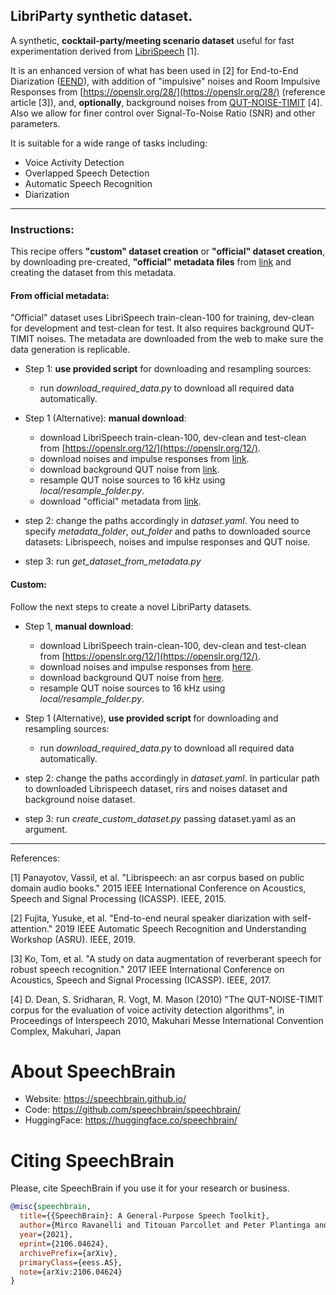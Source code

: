 ## LibriParty synthetic dataset.
A synthetic, **cocktail-party/meeting scenario dataset** useful for fast experimentation derived
from [LibriSpeech](https://openslr.org/12/) [1].

It is an enhanced version of what has been used in [2] for End-to-End Diarization ([EEND](https://github.com/hitachi-speech/EEND)),
with addition of "impulsive" noises and Room Impulsive Responses from [https://openslr.org/28/](https://openslr.org/28/)
(reference article [3]), and,
**optionally**, background noises from [QUT-NOISE-TIMIT](https://github.com/qutsaivt/QUT-NOISE) [4]. Also we allow for finer control
over Signal-To-Noise Ratio (SNR) and other parameters.

It is suitable for a wide range of tasks including:

- Voice Activity Detection
- Overlapped Speech Detection
- Automatic Speech Recognition
- Diarization

---
### Instructions:
This recipe offers **"custom" dataset creation** or **"official" dataset creation**, by downloading pre-created,
**"official" metadata files** from [link](https://www.dropbox.com/s/0u6x6ndyedb4rl7/LibriParty_metadata.zip?dl=1) and creating the dataset from this metadata.

#### From official metadata:
"Official" dataset uses LibriSpeech train-clean-100 for training, dev-clean for development and test-clean for test.
It also requires background QUT-TIMIT noises. The metadata are downloaded from the web to make sure the data generation is replicable.

- Step 1:  **use provided script** for downloading and resampling sources:
    - run *download_required_data.py* to download all required data automatically.

- Step 1 (Alternative):  **manual download**:
    - download LibriSpeech train-clean-100, dev-clean and test-clean from [https://openslr.org/12/](https://openslr.org/12/).
    - download noises and impulse responses from [link](https://openslr.org/28/).
    - download background QUT noise from [link](https://github.com/qutsaivt/QUT-NOISE).
    - resample QUT noise sources to 16 kHz using *local/resample_folder.py*.
    - download "official" metadata from [link](https://www.dropbox.com/s/0u6x6ndyedb4rl7/LibriParty_metadata.zip?dl=1).

- step 2: change the paths accordingly in *dataset.yaml*.
        You need to specify *metadata_folder*, *out_folder* and paths to downloaded source datasets:
        Librispeech, noises and impulse responses and QUT noise.

- step 3: run *get_dataset_from_metadata.py*

#### Custom:
Follow the next steps to create a novel LibriParty datasets.

- Step 1, **manual download**:
    - download LibriSpeech train-clean-100, dev-clean and test-clean from [https://openslr.org/12/](https://openslr.org/12/).
    - download noises and impulse responses from [here](https://openslr.org/28/).
    - download background QUT noise from [here](https://github.com/qutsaivt/QUT-NOISE).
    - resample QUT noise sources to 16 kHz using *local/resample_folder.py*.

- Step 1 (Alternative), **use provided script** for downloading and resampling sources:
    - run *download_required_data.py* to download all required data automatically.

- step 2: change the paths accordingly in *dataset.yaml*.
           In particular path to downloaded Librispeech dataset,
           rirs and noises dataset and background noise dataset.

- step 3: run *create_custom_dataset.py* passing dataset.yaml as an argument.

---
References:

[1] Panayotov, Vassil, et al. "Librispeech: an asr corpus based on public domain audio books."
2015 IEEE International Conference on Acoustics, Speech and Signal Processing (ICASSP). IEEE, 2015.

[2] Fujita, Yusuke, et al. "End-to-end neural speaker diarization with self-attention."
2019 IEEE Automatic Speech Recognition and Understanding Workshop (ASRU). IEEE, 2019.

[3]  Ko, Tom, et al. "A study on data augmentation of reverberant speech for robust speech recognition."
 2017 IEEE International Conference on Acoustics, Speech and Signal Processing (ICASSP). IEEE, 2017.

[4] D. Dean, S. Sridharan, R. Vogt, M. Mason (2010) "The QUT-NOISE-TIMIT corpus for the evaluation of voice activity detection algorithms",
in Proceedings of Interspeech 2010, Makuhari Messe International Convention Complex, Makuhari, Japan


# **About SpeechBrain**
- Website: https://speechbrain.github.io/
- Code: https://github.com/speechbrain/speechbrain/
- HuggingFace: https://huggingface.co/speechbrain/


# **Citing SpeechBrain**
Please, cite SpeechBrain if you use it for your research or business.

```bibtex
@misc{speechbrain,
  title={{SpeechBrain}: A General-Purpose Speech Toolkit},
  author={Mirco Ravanelli and Titouan Parcollet and Peter Plantinga and Aku Rouhe and Samuele Cornell and Loren Lugosch and Cem Subakan and Nauman Dawalatabad and Abdelwahab Heba and Jianyuan Zhong and Ju-Chieh Chou and Sung-Lin Yeh and Szu-Wei Fu and Chien-Feng Liao and Elena Rastorgueva and François Grondin and William Aris and Hwidong Na and Yan Gao and Renato De Mori and Yoshua Bengio},
  year={2021},
  eprint={2106.04624},
  archivePrefix={arXiv},
  primaryClass={eess.AS},
  note={arXiv:2106.04624}
}
```
